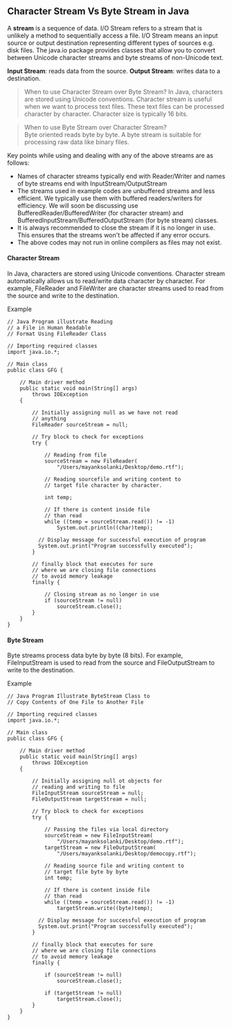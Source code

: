 ## Character Stream Vs Byte Stream in Java
A **stream** is a sequence of data. I/O Stream refers to a stream that is unlikely a method to sequentially access a file. I/O Stream means an input source or output destination representing different types of sources e.g. disk files. The java.io package provides classes that allow you to convert between Unicode character streams and byte streams of non-Unicode text.

**Input Stream**: reads data from the source. 
**Output Stream**: writes data to a destination. 

> When to use Character Stream over Byte Stream?
> In Java, characters are stored using Unicode conventions. Character stream is useful when we want to process text files. These text files can be processed character by character. Character size is typically 16 bits.

> When to use Byte Stream over Character Stream?  
> Byte oriented reads byte by byte.  A byte stream is suitable for processing raw data like binary files.


Key points while using and dealing with any of the above streams are as follows: 

 - Names of character streams typically end with Reader/Writer and names of byte streams end with InputStream/OutputStream
 - The streams used in example codes are unbuffered streams and less efficient. We typically use them with buffered readers/writers for efficiency. We will soon be discussing use BufferedReader/BufferedWriter (for character stream) and BufferedInputStream/BufferedOutputStream (for byte stream) classes.
 - It is always recommended to close the stream if it is no longer in use. This ensures that the streams won't be affected if any error occurs.
 - The above codes may not run in online compilers as files may not exist.

#### Character Stream
In Java, characters are stored using Unicode conventions. Character stream automatically allows us to read/write data character by character. For example, FileReader and FileWriter are character streams used to read from the source and write to the destination.

Example
```
// Java Program illustrate Reading
// a File in Human Readable
// Format Using FileReader Class

// Importing required classes
import java.io.*;

// Main class
public class GFG {

    // Main driver method
    public static void main(String[] args)
        throws IOException
    {

        // Initially assigning null as we have not read
        // anything
        FileReader sourceStream = null;

        // Try block to check for exceptions
        try {

            // Reading from file
            sourceStream = new FileReader(
                "/Users/mayanksolanki/Desktop/demo.rtf");

            // Reading sourcefile and writing content to
            // target file character by character.

            int temp;

            // If there is content inside file
            // than read
            while ((temp = sourceStream.read()) != -1)
                System.out.println((char)temp);
          
          // Display message for successful execution of program
          System.out.print("Program successfully executed");
        }

        // finally block that executes for sure
        // where we are closing file connections
        // to avoid memory leakage
        finally {

            // Closing stream as no longer in use
            if (sourceStream != null)
                sourceStream.close();
        }
    }
}
```

#### Byte Stream
Byte streams process data byte by byte (8 bits). For example, FileInputStream is used to read from the source and FileOutputStream to write to the destination.

Example
```
// Java Program Illustrate ByteStream Class to
// Copy Contents of One File to Another File

// Importing required classes
import java.io.*;

// Main class
public class GFG {

    // Main driver method
    public static void main(String[] args)
        throws IOException
    {

        // Initially assigning null ot objects for
        // reading and writing to file
        FileInputStream sourceStream = null;
        FileOutputStream targetStream = null;

        // Try block to check for exceptions
        try {

            // Passing the files via local directory
            sourceStream = new FileInputStream(
                "/Users/mayanksolanki/Desktop/demo.rtf");
            targetStream = new FileOutputStream(
                "/Users/mayanksolanki/Desktop/democopy.rtf");

            // Reading source file and writing content to
            // target file byte by byte
            int temp;

            // If there is content inside file
            // than read
            while ((temp = sourceStream.read()) != -1)
                targetStream.write((byte)temp);
          
          // Display message for successful execution of program
          System.out.print("Program successfully executed");
        }

        // finally block that executes for sure
        // where we are closing file connections
        // to avoid memory leakage
        finally {

            if (sourceStream != null)
                sourceStream.close();

            if (targetStream != null)
                targetStream.close();
        }
    }
}
```